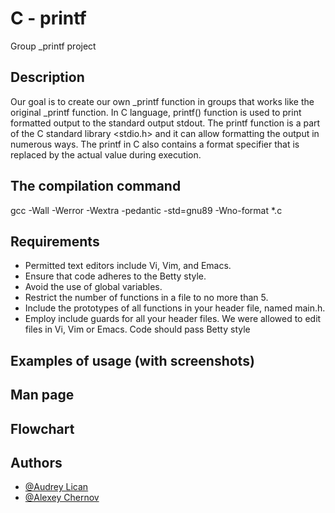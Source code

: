 # C - printf

Group _printf project


## Description
Our goal is to create our own _printf function in groups that works like the original _printf function.
In C language, printf() function is used to print formatted output to the standard output stdout.  The printf function is a part of the C standard library <stdio.h> and it can allow formatting the output in numerous ways. The printf in C also contains a format specifier that is replaced by the actual value during execution.
## The compilation command
gcc -Wall -Werror -Wextra -pedantic -std=gnu89 -Wno-format *.c
## Requirements
- Permitted text editors include Vi, Vim, and Emacs.
- Ensure that code adheres to the Betty style.
- Avoid the use of global variables.
- Restrict the number of functions in a file to no more than 5.
- Include the prototypes of all functions in your header file, named main.h. 
- Employ include guards for all your header files.
We were allowed to edit files in Vi, Vim or Emacs. Code should pass Betty style
## Examples of usage (with screenshots)
## Man page
##  Flowchart
## Authors

- [@Audrey Lican](https://github.com/AudreyLican)
- [@Alexey Chernov](https://github.com/alexeychern0v?tab=repositories)
